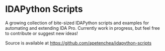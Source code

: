 # IDAPython Scripts

A growing collection of bite-sized IDAPython scripts and examples for automating and extending
IDA Pro. Currently work in progress, but feel free to contribute or suggest new ideas!

Source is available at https://github.com/apetenchea/idapython-scripts
